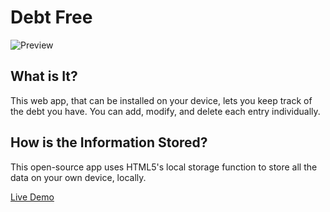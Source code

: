 # Debt Free

![Preview](https://user-images.githubusercontent.com/42305901/69195990-34600b00-0afb-11ea-854a-c8bf2f160b34.PNG)

## What is It?

This web app, that can be installed on your device, lets you keep track of the debt you have. You can add, modify, and delete each entry individually.

## How is the Information Stored?

This open-source app uses HTML5's local storage function to store all the data on your own device, locally.

[Live Demo](https://jesusmejias.github.io/projects/debt-free)
